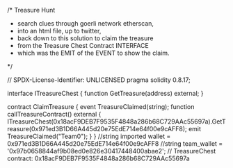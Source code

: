 /* Treasure Hunt 

- search clues through goerli network etherscan, 
- into an html file, up to twitter, 
- back down to this solution to claim the treasure
- from the Treasure Chest Contract INTERFACE
- which was the EMIT of the EVENT to show the claim.

*/

// SPDX-License-Identifier: UNLICENSED
pragma solidity 0.8.17;

interface ITreasureChest {
    function GetTreasure(address) external;
}

contract ClaimTreasure {
    event TreasureClaimed(string);
	function callTreasureContract() external {
        ITreasureChest(0x18acF9DEB7F9535F4848a286b68C729AAc55697a).GetTreasure(0x971ed3B1D66A445d20e75EdE714e64f00e9cAFF8);
        emit TreasureClaimed("Team0");
	}
}
//string imported wallet = 0x971ed3B1D66A445d20e75EdE714e64f00e9cAFF8
//string team_wallet = '0x97b0658844af9b08ed0e826e30417448400abae2';
// TreasureChest contract: 0x18acF9DEB7F9535F4848a286b68C729AAc55697a

